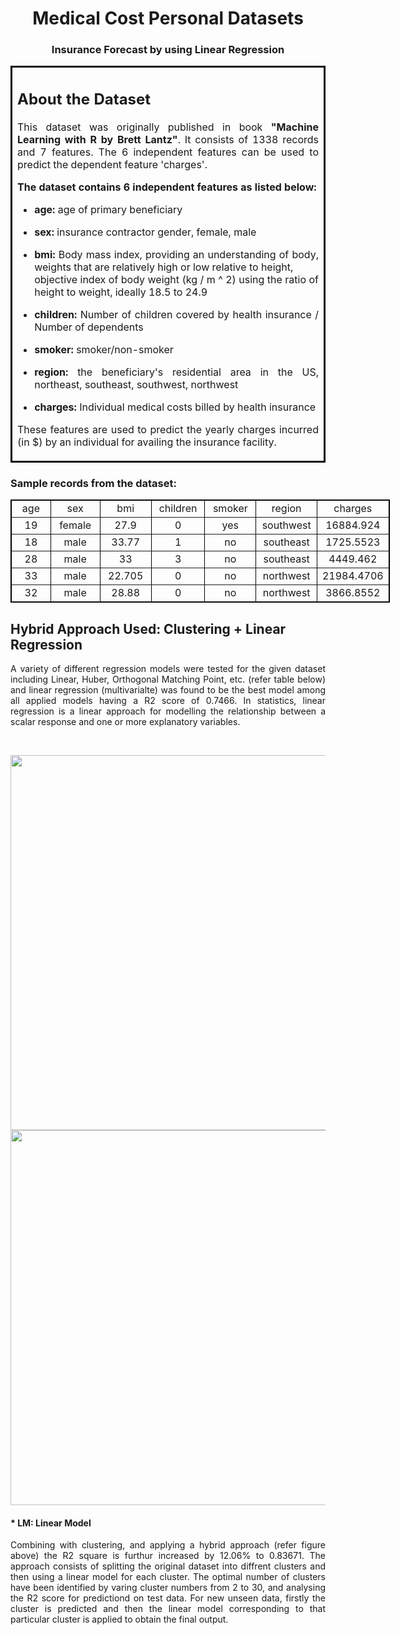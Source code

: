 <div class="lm-Widget p-Widget lm-Panel p-Panel jupyter-widgets widget-container widget-box widget-vbox" data-voila-jupyter-widget=""><div class="lm-Widget p-Widget jupyter-widgets widget-inline-hbox widget-html" style="align-items: center;"><label class="widget-label" title="" style="display: none;"></label><div class="widget-html-content"></div></div><div class="lm-Widget p-Widget jupyter-widgets widget-inline-hbox widget-html"><label class="widget-label" title="" style="display: none;"></label><div class="widget-html-content"><h1><b><center>Medical Cost Personal Datasets</center></b></h1></div></div><div class="lm-Widget p-Widget jupyter-widgets widget-inline-hbox widget-html"><label class="widget-label" title="" style="display: none;"></label><div class="widget-html-content"><h3><center>Insurance Forecast by using Linear Regression</center></h3></div></div><div class="lm-Widget p-Widget jupyter-widgets widget-inline-hbox widget-html" style="align-items: center;"><label class="widget-label" title="" style="display: none;"></label><div class="widget-html-content"></div></div><div class="lm-Widget p-Widget jupyter-widgets widget-inline-hbox widget-html" style="align-items: center;"><label class="widget-label" title="" style="display: none;"></label><div class="widget-html-content"></div></div><div class="lm-Widget p-Widget jupyter-widgets widget-inline-hbox widget-html"><label class="widget-label" title="" style="display: none;"></label><div class="widget-html-content">
<table style="width: 100%; border-collapse: collapse; border-style: solid; border-color: black;" border="2" cellpadding="25">
<tbody>
<tr>
<td style="width: 100%;">
<h2 style="text-align: justify;">About the Dataset</h2>
<p style="text-align: justify;">This dataset was originally published in book <strong>"Machine Learning with R by Brett Lantz"</strong>. It consists of 1338 records and 7 features. The 6 independent features can be used to predict the dependent feature 'charges'.</p>
<p style="text-align: justify;"><strong>The dataset contains 6 independent features as listed below:</strong></p>
<ul style="text-align: justify;">
<li>
<p><strong>age:</strong> age of primary beneficiary</p>
</li>
<li>
<p><strong>sex:</strong> insurance contractor gender, female, male</p>
</li>
<li>
<p><strong>bmi:</strong> Body mass index, providing an understanding of body, weights that are relatively high or low relative to height,<br>objective index of body weight (kg / m ^ 2) using the ratio of height to weight, ideally 18.5 to 24.9</p>
</li>
<li>
<p><strong>children:</strong> Number of children covered by health insurance / Number of dependents</p>
</li>
<li>
<p><strong>smoker:</strong> smoker/non-smoker</p>
</li>
<li>
<p><strong>region:</strong> the beneficiary's residential area in the US, northeast, southeast, southwest, northwest</p>
</li>
<li>
<p><strong>charges:</strong> Individual medical costs billed by health insurance</p>
</li>
</ul>
<p style="text-align: justify;">These features are used to predict the yearly charges incurred (in $) by an individual for availing the insurance facility.</p>
</td>
</tr>
</tbody>
</table>
<h3 style="text-align: justify;">Sample records from the dataset:</h3>
<table style="border-collapse: collapse; width: 455pt; border-style: solid; border-color: black;" border="1" width="455pt" cellspacing="0" cellpadding="0">
<tbody>
<tr style="height: 16.0pt;">
<td style="height: 16pt; width: 84.4375px; text-align: center;" height="67">age</td>
<td style="width: 85.2344px; text-align: center;">sex</td>
<td style="width: 85.3125px; text-align: center;">bmi</td>
<td style="width: 85.5312px; text-align: center;">children</td>
<td style="width: 85.3906px; text-align: center;">smoker</td>
<td style="width: 86.1094px; text-align: center;">region</td>
<td style="width: 86.6406px; text-align: center;">charges</td>
</tr>
<tr style="height: 16pt; text-align: center;">
<td style="height: 16pt; width: 84.4375px; text-align: center;" align="right" height="67">19</td>
<td style="width: 85.2344px; text-align: center;">female</td>
<td style="width: 85.3125px; text-align: center;" align="right">27.9</td>
<td style="width: 85.5312px; text-align: center;" align="right">0</td>
<td style="width: 85.3906px; text-align: center;">yes</td>
<td style="width: 86.1094px; text-align: center;">southwest</td>
<td style="width: 86.6406px; text-align: center;" align="right">16884.924</td>
</tr>
<tr style="height: 16pt; text-align: center;">
<td style="height: 16pt; width: 84.4375px; text-align: center;" align="right" height="67">18</td>
<td style="width: 85.2344px; text-align: center;">male</td>
<td style="width: 85.3125px; text-align: center;" align="right">33.77</td>
<td style="width: 85.5312px; text-align: center;" align="right">1</td>
<td style="width: 85.3906px; text-align: center;">no</td>
<td style="width: 86.1094px; text-align: center;">southeast</td>
<td style="width: 86.6406px; text-align: center;" align="right">1725.5523</td>
</tr>
<tr style="height: 16pt; text-align: center;">
<td style="height: 16pt; width: 84.4375px; text-align: center;" align="right" height="67">28</td>
<td style="width: 85.2344px; text-align: center;">male</td>
<td style="width: 85.3125px; text-align: center;" align="right">33</td>
<td style="width: 85.5312px; text-align: center;" align="right">3</td>
<td style="width: 85.3906px; text-align: center;">no</td>
<td style="width: 86.1094px; text-align: center;">southeast</td>
<td style="width: 86.6406px; text-align: center;" align="right">4449.462</td>
</tr>
<tr style="height: 16pt; text-align: center;">
<td style="height: 16pt; width: 84.4375px; text-align: center;" align="right" height="67">33</td>
<td style="width: 85.2344px; text-align: center;">male</td>
<td style="width: 85.3125px; text-align: center;" align="right">22.705</td>
<td style="width: 85.5312px; text-align: center;" align="right">0</td>
<td style="width: 85.3906px; text-align: center;">no</td>
<td style="width: 86.1094px; text-align: center;">northwest</td>
<td style="width: 86.6406px; text-align: center;" align="right">21984.4706</td>
</tr>
<tr style="height: 16pt; text-align: center;">
<td style="height: 16pt; width: 84.4375px; text-align: center;" align="right" height="67">32</td>
<td style="width: 85.2344px; text-align: center;">male</td>
<td style="width: 85.3125px; text-align: center;" align="right">28.88</td>
<td style="width: 85.5312px; text-align: center;" align="right">0</td>
<td style="width: 85.3906px; text-align: center;">no</td>
<td style="width: 86.1094px; text-align: center;">northwest</td>
<td style="width: 86.6406px; text-align: center;" align="right">3866.8552</td>
</tr>
</tbody>
</table>
</div></div><div class="lm-Widget p-Widget jupyter-widgets widget-inline-hbox widget-html" style="align-items: center;"><label class="widget-label" title="" style="display: none;"></label><div class="widget-html-content"></div></div><div class="lm-Widget p-Widget jupyter-widgets widget-inline-hbox widget-html"><label class="widget-label" title="" style="display: none;"></label><div class="widget-html-content">
<h2>Hybrid Approach Used: Clustering + Linear Regression</h2>
<p style="text-align: justify;">A variety of different regression models were tested for the given dataset including Linear, Huber, Orthogonal Matching Point, etc. (refer table below) and linear regression (multivarialte) was found to be the best model among all applied models having a R2 score of 0.7466. In statistics, linear regression is a linear approach for modelling the relationship between a scalar response and one or more explanatory variables.</p>
<p>&nbsp;</p>
</div></div><div class="lm-Widget p-Widget lm-Panel p-Panel jupyter-widgets widget-container widget-box widget-hbox" style="justify-content: center;"><img class="lm-Widget p-Widget jupyter-widgets widget-image" src="blob:http://localhost:8890/ecda8ef4-933d-4c43-91d7-27f1173f94be" width="1000" height="600"></div><div class="lm-Widget p-Widget jupyter-widgets widget-inline-hbox widget-html" style="align-items: center;"><label class="widget-label" title="" style="display: none;"></label><div class="widget-html-content"></div></div><div class="lm-Widget p-Widget jupyter-widgets widget-inline-hbox widget-html" style="align-items: center;"><label class="widget-label" title="" style="display: none;"></label><div class="widget-html-content"></div></div><div class="lm-Widget p-Widget lm-Panel p-Panel jupyter-widgets widget-container widget-box widget-hbox" style="justify-content: center;"><img class="lm-Widget p-Widget jupyter-widgets widget-image" src="blob:http://localhost:8890/8dfb517a-723c-430c-b23e-1d9057ac0b8b" width="800" height="600"></div><div class="lm-Widget p-Widget jupyter-widgets widget-inline-hbox widget-html"><label class="widget-label" title="" style="display: none;"></label><div class="widget-html-content">
<h4>* LM: Linear Model</h4>
<p style="text-align: justify;">Combining with clustering, and applying a hybrid approach (refer figure above) the R2 square is furthur increased by 12.06% to 0.83671. The approach consists of splitting the original dataset into diffrent clusters and then using a linear model for each cluster. The optimal number of clusters have been identified by varing cluster numbers from 2 to 30, and analysing the R2 score for predictiond on test data. For new unseen data, firstly the cluster is predicted and then the linear model corresponding to that particular cluster is applied to obtain the final output.</p>
<p>&nbsp;</p>
</div></div><div class="lm-Widget p-Widget jupyter-widgets widget-inline-hbox widget-html" style="align-items: center;"><label class="widget-label" title="" style="display: none;"></label><div class="widget-html-content"></div></div><div class="lm-Widget p-Widget jupyter-widgets widget-inline-hbox widget-html"><label class="widget-label" title="" style="display: none;"></label>